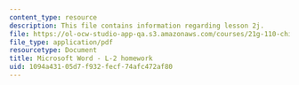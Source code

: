 ```yaml
---
content_type: resource
description: This file contains information regarding lesson 2j.
file: https://ol-ocw-studio-app-qa.s3.amazonaws.com/courses/21g-110-chinese-iv-streamlined-spring-2004/1094a43105d7f932fecf74afc472af80_MIT21G_110S04_L_2_j.pdf
file_type: application/pdf
resourcetype: Document
title: Microsoft Word - L-2 homework
uid: 1094a431-05d7-f932-fecf-74afc472af80
---
```

